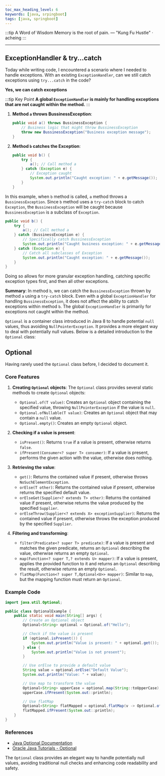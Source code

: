 ```yaml
---
toc_max_heading_level: 6
keywords: [java, srpingboot]
tags: [java, springboot]
---
```


:::tip A Word of Wisdom
Memory is the root of pain. — "Kung Fu Hustle" · acheing
:::

---

## ExceptionHandler & try...catch
Today while writing code, I encountered a scenario where I needed to handle exceptions. With an existing `ExceptionHandler`, can we still catch exceptions using `try...catch` in the code?

**Yes, we can catch exceptions**

:::tip Key Point
**A global `ExceptionHandler` is mainly for handling exceptions that are not caught within the method.**
:::

1. **Method `a` throws BussinessException**:
    ```java
    public void a() throws BussinessException {
        // Business logic that might throw BussinessException
        throw new BussinessException("Business exception message");
    }
    ```

2. **Method `b` catches the Exception**:
    ```java
    public void b() {
        try {
            a(); // Call method a
        } catch (Exception e) {
            // Exception caught
            System.out.println("Caught exception: " + e.getMessage());
        }
    }
    ```

In this example, when `b` method is called, `a` method throws a `BussinessException`. Since `b` method uses a `try-catch` block to catch `Exception`, the `BussinessException` will be caught because `BussinessException` is a subclass of `Exception`.

```java
public void b() {
    try {
        a(); // Call method a
    } catch (BussinessException e) {
        // Specifically catch BussinessException
        System.out.println("Caught business exception: " + e.getMessage());
    } catch (Exception e) {
        // Catch all subclasses of Exception
        System.out.println("Caught exception: " + e.getMessage());
    }
}
```

Doing so allows for more granular exception handling, catching specific exception types first, and then all other exceptions.

**Summary**: In method `b`, we can catch the `BussinessException` thrown by method `a` using a `try-catch` block. Even with a global `ExceptionHandler` for handling `BussinessException`, it does not affect the ability to catch exceptions within method `b`. The global `ExceptionHandler` is primarily for exceptions not caught within the method.

`Optional` is a container class introduced in Java 8 to handle potential `null` values, thus avoiding `NullPointerException`. It provides a more elegant way to deal with potentially null values. Below is a detailed introduction to the `Optional` class:

## Optional

Having rarely used the `Optional` class before, I decided to document it.

### Core Features

1. **Creating `Optional` objects**:
   The `Optional` class provides several static methods to create `Optional` objects:
   - `Optional.of(T value)`: Creates an `Optional` object containing the specified value, throwing `NullPointerException` if the value is `null`.
   - `Optional.ofNullable(T value)`: Creates an `Optional` object that may contain a `null` value.
   - `Optional.empty()`: Creates an empty `Optional` object.

2. **Checking if a value is present**:
   - `isPresent()`: Returns `true` if a value is present, otherwise returns `false`.
   - `ifPresent(Consumer<? super T> consumer)`: If a value is present, performs the given action with the value, otherwise does nothing.

3. **Retrieving the value**:
   - `get()`: Returns the contained value if present, otherwise throws `NoSuchElementException`.
   - `orElse(T other)`: Returns the contained value if present, otherwise returns the specified default value.
   - `orElseGet(Supplier<? extends T> other)`: Returns the contained value if present, otherwise returns the value produced by the specified `Supplier`.
   - `orElseThrow(Supplier<? extends X> exceptionSupplier)`: Returns the contained value if present, otherwise throws the exception produced by the specified `Supplier`.

4. **Filtering and transforming**:
   - `filter(Predicate<? super T> predicate)`: If a value is present and matches the given predicate, returns an `Optional` describing the value, otherwise returns an empty `Optional`.
   - `map(Function<? super T,? extends U> mapper)`: If a value is present, applies the provided function to it and returns an `Optional` describing the result, otherwise returns an empty `Optional`.
   - `flatMap(Function<? super T,Optional<U>> mapper)`: Similar to `map`, but the mapping function must return an `Optional`.

### Example Code

```java
import java.util.Optional;

public class OptionalExample {
    public static void main(String[] args) {
        // Create an Optional object
        Optional<String> optional = Optional.of("Hello");

        // Check if the value is present
        if (optional.isPresent()) {
            System.out.println("Value is present: " + optional.get());
        } else {
            System.out.println("Value is not present");
        }

        // Use orElse to provide a default value
        String value = optional.orElse("Default Value");
        System.out.println("Value: " + value);

        // Use map to transform the value
        Optional<String> upperCase = optional.map(String::toUpperCase);
        upperCase.ifPresent(System.out::println);

        // Use flatMap
        Optional<String> flatMapped = optional.flatMap(v -> Optional.of(v + " World"));
        flatMapped.ifPresent(System.out::println);
    }
}
```

### References
- [Java Optional Documentation](https://docs.oracle.com/javase/8/docs/api/java/util/Optional.html)
- [Oracle Java Tutorials - Optional](https://docs.oracle.com/javase/tutorial/java/javaOO/optional.html)

The `Optional` class provides an elegant way to handle potentially null values, avoiding traditional null checks and enhancing code readability and safety.